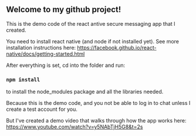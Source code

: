 ## Welcome to my github project!

This is the demo code of the react antive secure messaging app that I created.

You need to install react native (and node if not installed yet). See more installation instructions here: https://facebook.github.io/react-native/docs/getting-started.html

After everything is set, cd into the folder and run:

### `npm install`

to install the node_modules package and all the libraries needed.

Because this is the demo code, and you not be able to log in to chat unless I create a test account for you.

But I've created a demo video that walks through how the app works here: https://www.youtube.com/watch?v=y5NAbTjH5G8&t=2s
